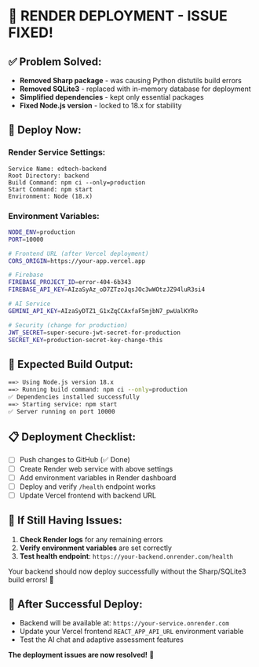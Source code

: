 # 🎯 RENDER DEPLOYMENT - ISSUE FIXED!

## ✅ **Problem Solved:**
- **Removed Sharp package** - was causing Python distutils build errors
- **Removed SQLite3** - replaced with in-memory database for deployment  
- **Simplified dependencies** - kept only essential packages
- **Fixed Node.js version** - locked to 18.x for stability

## 🚀 **Deploy Now:**

### **Render Service Settings:**
```
Service Name: edtech-backend
Root Directory: backend  
Build Command: npm ci --only=production
Start Command: npm start
Environment: Node (18.x)
```

### **Environment Variables:**
```bash
NODE_ENV=production
PORT=10000

# Frontend URL (after Vercel deployment)
CORS_ORIGIN=https://your-app.vercel.app

# Firebase
FIREBASE_PROJECT_ID=error-404-6b343
FIREBASE_API_KEY=AIzaSyAz_oD7ZTzoJqsJOc3wWOtzJZ94luR3si4

# AI Service  
GEMINI_API_KEY=AIzaSyDTZ1_G1xZqCCAxfaF5mjbN7_pwUalKYRo

# Security (change for production)
JWT_SECRET=super-secure-jwt-secret-for-production
SECRET_KEY=production-secret-key-change-this
```

## 🎯 **Expected Build Output:**
```bash
==> Using Node.js version 18.x
==> Running build command: npm ci --only=production
✅ Dependencies installed successfully
==> Starting service: npm start
✅ Server running on port 10000
```

## 📋 **Deployment Checklist:**
- [ ] Push changes to GitHub (✅ Done)
- [ ] Create Render web service with above settings
- [ ] Add environment variables in Render dashboard
- [ ] Deploy and verify `/health` endpoint works
- [ ] Update Vercel frontend with backend URL

## 🚨 **If Still Having Issues:**
1. **Check Render logs** for any remaining errors
2. **Verify environment variables** are set correctly  
3. **Test health endpoint**: `https://your-backend.onrender.com/health`

Your backend should now deploy successfully without the Sharp/SQLite3 build errors! 🎉

## 🔗 **After Successful Deploy:**
- Backend will be available at: `https://your-service.onrender.com`
- Update your Vercel frontend `REACT_APP_API_URL` environment variable
- Test the AI chat and adaptive assessment features

**The deployment issues are now resolved!** 🚀
